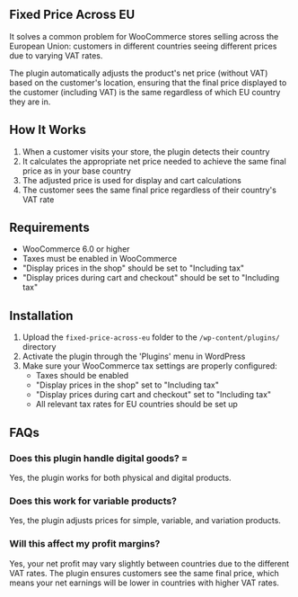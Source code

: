 ## Fixed Price Across EU

It solves a common problem for WooCommerce stores selling across the European Union: customers in different countries seeing different prices due to varying VAT rates.

The plugin automatically adjusts the product's net price (without VAT) based on the customer's location, ensuring that the final price displayed to the customer (including VAT) is the same regardless of which EU country they are in.

## How It Works

1. When a customer visits your store, the plugin detects their country
2. It calculates the appropriate net price needed to achieve the same final price as in your base country
3. The adjusted price is used for display and cart calculations
4. The customer sees the same final price regardless of their country's VAT rate

## Requirements

* WooCommerce 6.0 or higher
* Taxes must be enabled in WooCommerce
* "Display prices in the shop" should be set to "Including tax"
* "Display prices during cart and checkout" should be set to "Including tax"

## Installation

1. Upload the `fixed-price-across-eu` folder to the `/wp-content/plugins/` directory
2. Activate the plugin through the 'Plugins' menu in WordPress
3. Make sure your WooCommerce tax settings are properly configured:
   - Taxes should be enabled
   - "Display prices in the shop" set to "Including tax"
   - "Display prices during cart and checkout" set to "Including tax"
   - All relevant tax rates for EU countries should be set up

## FAQs

### Does this plugin handle digital goods? =

Yes, the plugin works for both physical and digital products.

### Does this work for variable products?

Yes, the plugin adjusts prices for simple, variable, and variation products.

### Will this affect my profit margins?

Yes, your net profit may vary slightly between countries due to the different VAT rates. The plugin ensures customers see the same final price, which means your net earnings will be lower in countries with higher VAT rates.
